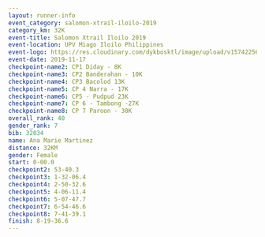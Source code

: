 ```yaml
---
layout: runner-info 
event_category: salomon-xtrail-iloilo-2019 
category_km: 32K 
event-title: Salomon Xtrail Iloilo 2019 
event-location: UPV Miago Iloilo Philippines 
event-logo: https://res.cloudinary.com/dykbosktl/image/upload/v1574225691/Logo/FB_IMG_1574225620888_l04gqf.jpg 
event-date: 2019-11-17 
checkpoint-name2: CP1 Diday - 8K 
checkpoint-name3: CP2 Banderahan - 10K 
checkpoint-name4: CP3 Bacolod 13K 
checkpoint-name5: CP 4 Narra - 17K 
checkpoint-name6: CP5 - Pudpud 23K 
checkpoint-name7: CP 6 - Tambong -27K 
checkpoint-name8: CP 7 Paroon - 30K 
overall_rank: 40
gender_rank: 7
bib: 32034
name: Ana Marie Martinez
distance: 32KM
gender: Female
start: 0-00.0
checkpoint2: 53-40.3
checkpoint3: 1-32-06.4
checkpoint4: 2-50-32.6
checkpoint5: 4-06-11.4
checkpoint6: 5-07-47.7
checkpoint7: 6-54-46.6
checkpoint8: 7-41-39.1
finish: 8-19-36.6
---
```

